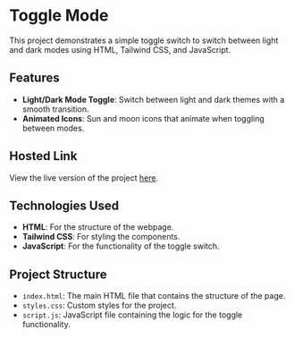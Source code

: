 # Toggle Mode

This project demonstrates a simple toggle switch to switch between light and dark modes using HTML, Tailwind CSS, and JavaScript.

## Features

- **Light/Dark Mode Toggle**: Switch between light and dark themes with a smooth transition.
- **Animated Icons**: Sun and moon icons that animate when toggling between modes.

## Hosted Link

View the live version of the project [here]().

## Technologies Used

- **HTML**: For the structure of the webpage.
- **Tailwind CSS**: For styling the components.
- **JavaScript**: For the functionality of the toggle switch.

## Project Structure

- `index.html`: The main HTML file that contains the structure of the page.
- `styles.css`: Custom styles for the project.
- `script.js`: JavaScript file containing the logic for the toggle functionality.
